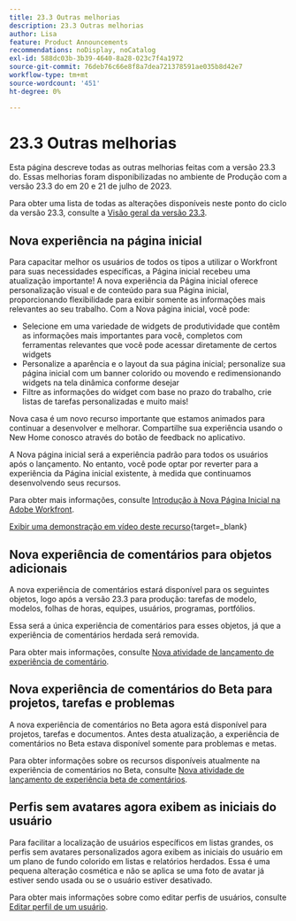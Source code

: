 ```yaml
---
title: 23.3 Outras melhorias
description: 23.3 Outras melhorias
author: Lisa
feature: Product Announcements
recommendations: noDisplay, noCatalog
exl-id: 588dc03b-3b39-4640-8a28-023c7f4a1972
source-git-commit: 76deb76c66e8f8a7dea721378591ae035b8d42e7
workflow-type: tm+mt
source-wordcount: '451'
ht-degree: 0%

---
```


# 23.3 Outras melhorias

Esta página descreve todas as outras melhorias feitas com a versão 23.3 do. Essas melhorias foram disponibilizadas no ambiente de Produção com a versão 23.3 do em 20 e 21 de julho de 2023.

Para obter uma lista de todas as alterações disponíveis neste ponto do ciclo da versão 23.3, consulte a [Visão geral da versão 23.3](/help/quicksilver/product-announcements/product-releases/23.3-release-activity/23-3-release-overview.md).

## Nova experiência na página inicial

Para capacitar melhor os usuários de todos os tipos a utilizar o Workfront para suas necessidades específicas, a Página inicial recebeu uma atualização importante! A nova experiência da Página inicial oferece personalização visual e de conteúdo para sua Página inicial, proporcionando flexibilidade para exibir somente as informações mais relevantes ao seu trabalho. Com a Nova página inicial, você pode:

* Selecione em uma variedade de widgets de produtividade que contêm as informações mais importantes para você, completos com ferramentas relevantes que você pode acessar diretamente de certos widgets
* Personalize a aparência e o layout da sua página inicial; personalize sua página inicial com um banner colorido ou movendo e redimensionando widgets na tela dinâmica conforme desejar
* Filtre as informações do widget com base no prazo do trabalho, crie listas de tarefas personalizadas e muito mais!

Nova casa é um novo recurso importante que estamos animados para continuar a desenvolver e melhorar. Compartilhe sua experiência usando o New Home conosco através do botão de feedback no aplicativo.

A Nova página inicial será a experiência padrão para todos os usuários após o lançamento. No entanto, você pode optar por reverter para a experiência da Página inicial existente, à medida que continuamos desenvolvendo seus recursos.

Para obter mais informações, consulte [Introdução à Nova Página Inicial na Adobe Workfront](/help/quicksilver/workfront-basics/using-home/new-home/get-started-with-new-home.md).

[Exibir uma demonstração em vídeo deste recurso](https://video.tv.adobe.com/v/3420969/){target=_blank}

## Nova experiência de comentários para objetos adicionais

A nova experiência de comentários estará disponível para os seguintes objetos, logo após a versão 23.3 para produção: tarefas de modelo, modelos, folhas de horas, equipes, usuários, programas, portfólios.

Essa será a única experiência de comentários para esses objetos, já que a experiência de comentários herdada será removida.

Para obter mais informações, consulte [Nova atividade de lançamento de experiência de comentário](/help/quicksilver/product-announcements/betas/new-commenting-experience-beta/new-commenting-beta-experience-release-activity.md).

## Nova experiência de comentários do Beta para projetos, tarefas e problemas

A nova experiência de comentários no Beta agora está disponível para projetos, tarefas e documentos. Antes desta atualização, a experiência de comentários no Beta estava disponível somente para problemas e metas.

Para obter informações sobre os recursos disponíveis atualmente na experiência de comentários no Beta, consulte [Nova atividade de lançamento de experiência beta de comentários](/help/quicksilver/product-announcements/betas/new-commenting-experience-beta/new-commenting-beta-experience-release-activity.md).

## Perfis sem avatares agora exibem as iniciais do usuário

Para facilitar a localização de usuários específicos em listas grandes, os perfis sem avatares personalizados agora exibem as iniciais do usuário em um plano de fundo colorido em listas e relatórios herdados. Essa é uma pequena alteração cosmética e não se aplica se uma foto de avatar já estiver sendo usada ou se o usuário estiver desativado.

Para obter mais informações sobre como editar perfis de usuários, consulte [Editar perfil de um usuário](/help/quicksilver/administration-and-setup/add-users/create-and-manage-users/edit-a-users-profile.md).
